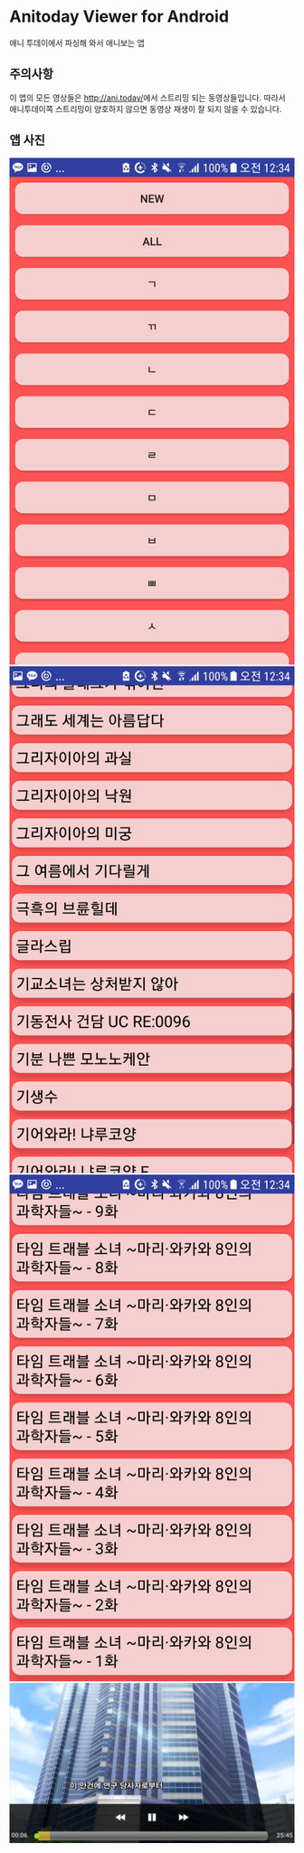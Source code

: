 # Anitoday Viewer for Android

애니 투데이에서 파싱해 와서 애니보는 앱

## 주의사항

이 앱의 모든 영상들은 <http://ani.today/>에서 스트리밍 되는 동영상들입니다.
따라서 애니투데이쪽 스트리밍이 양호하지 않으면 동영상 재생이 잘 되지
않을 수 있습니다.

## 앱 사진

![앱 사진 1](img/1.png)
![앱 사진 2](img/2.png)
![앱 사진 3](img/3.png)
![앱 사진 4](img/4.png)
